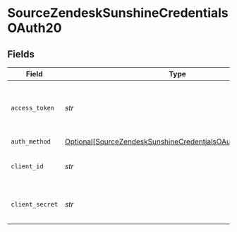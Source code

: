# SourceZendeskSunshineCredentialsOAuth20


## Fields

| Field                                                                                                                                   | Type                                                                                                                                    | Required                                                                                                                                | Description                                                                                                                             |
| --------------------------------------------------------------------------------------------------------------------------------------- | --------------------------------------------------------------------------------------------------------------------------------------- | --------------------------------------------------------------------------------------------------------------------------------------- | --------------------------------------------------------------------------------------------------------------------------------------- |
| `access_token`                                                                                                                          | *str*                                                                                                                                   | :heavy_check_mark:                                                                                                                      | Long-term access Token for making authenticated requests.                                                                               |
| `auth_method`                                                                                                                           | [Optional[SourceZendeskSunshineCredentialsOAuth20AuthMethod]](../../models/shared/sourcezendesksunshinecredentialsoauth20authmethod.md) | :heavy_minus_sign:                                                                                                                      | N/A                                                                                                                                     |
| `client_id`                                                                                                                             | *str*                                                                                                                                   | :heavy_check_mark:                                                                                                                      | The Client ID of your OAuth application.                                                                                                |
| `client_secret`                                                                                                                         | *str*                                                                                                                                   | :heavy_check_mark:                                                                                                                      | The Client Secret of your OAuth application.                                                                                            |